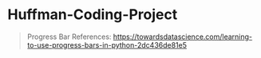 # Huffman-Coding-Project
>Progress Bar References:
https://towardsdatascience.com/learning-to-use-progress-bars-in-python-2dc436de81e5

